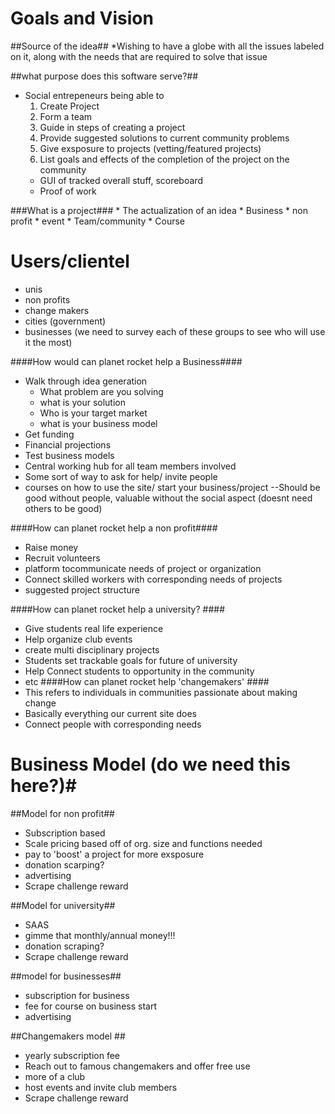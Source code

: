 # Goals and Vision #

##Source of the idea##
*Wishing to have a globe with all the issues labeled on it, along with the needs that are required to solve that issue

##what purpose does this software serve?##
* Social entrepeneurs being able to 
  1. Create Project
  2. Form a team 
  3. Guide in steps of creating a project 
  4. Provide suggested solutions to current community problems
  5. Give exsposure to projects (vetting/featured projects)
  6. List goals and effects of the completion of the project on the community
    * GUI of tracked overall stuff, scoreboard
    * Proof of work 
  
###What is a project###
    * The actualization of an idea
    * Business
    * non profit
    * event 
    * Team/community 
    * Course

# Users/clientel #

* unis
* non profits 
* change makers
* cities (government)
* businesses 
(we need to survey each of these groups to see who will use it the most)

 ####How would can planet rocket help a Business####
   * Walk through idea generation
      * What problem are you solving
      * what is your solution
      * Who is your target market
      * what is your business model
   * Get funding
   * Financial projections
   * Test business models
   * Central working hub for all team members involved
   * Some sort of way to ask for help/ invite people
   * courses on how to use the site/ start your business/project
--Should be good without people, valuable without the social aspect (doesnt need others to be good)

####How can planet rocket help a non profit####
  * Raise money
  * Recruit volunteers
  * platform tocommunicate needs of project or organization
  * Connect skilled workers with corresponding needs of projects
  * suggested project structure
  
####How can planet rocket help a university? ####
  * Give students real life experience
  * Help organize club events
  * create multi disciplinary projects
  * Students set trackable goals for future of university
  * Help Connect students to opportunity in the community
  * etc
####How can planet rocket help 'changemakers' ####
  * This refers to individuals in communities passionate about making change
  * Basically everything our current site does
  * Connect people with corresponding needs 





# Business Model (do we need this here?)# 

##Model for non profit##
  * Subscription based
  * Scale pricing based off of org. size and functions needed
  * pay to 'boost' a project for more exsposure
  * donation scarping?
  * advertising
  * Scrape challenge reward
 
##Model for university##
  * SAAS 
  * gimme that monthly/annual money!!!
  * donation scraping?
  * Scrape challenge reward

##model for businesses##
  * subscription for business
  * fee for course on business start
  * advertising

##Changemakers model ##
  * yearly subscription fee
  * Reach out to famous changemakers and offer free use
  * more of a club
  * host events and invite club members
  * Scrape challenge reward
